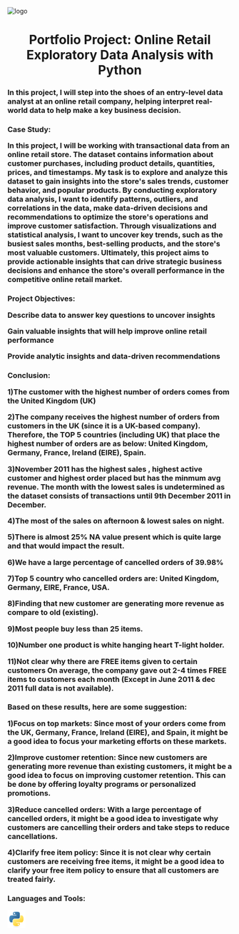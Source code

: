 ![logo](https://d3c33hcgiwev3.cloudfront.net/imageAssetProxy.v1/nEfo5q6NT0OfNjxPZOChxg_8c2d448d24d745d7ad59ead3eb71f0f1_6263.jpg?expiry=1692316800000&hmac=0gA8Ln50fLepPL0XsjDV3XsRRXYprONhBZWDSDsVuhY)
<h1 align="center">Portfolio Project: Online Retail Exploratory Data Analysis with Python</h1>
<h3 align="left">In this project, I will step into the shoes of an entry-level data analyst at an online retail company, helping interpret real-world data to help make a key business decision.
<h3 align="left"> Case Study:
  
In this project, I will be working with transactional data from an online retail store. The dataset contains information about customer purchases, including product details, quantities, prices, and timestamps. My task is to explore and analyze this dataset to gain insights into the store's sales trends, customer behavior, and popular products. By conducting exploratory data analysis, I want to  identify patterns, outliers, and correlations in the data,  make data-driven decisions and recommendations to optimize the store's operations and improve customer satisfaction. Through visualizations and statistical analysis, I want to uncover key trends, such as the busiest sales months, best-selling products, and the store's most valuable customers. Ultimately, this project aims to provide actionable insights that can drive strategic business decisions and enhance the store's overall performance in the competitive online retail market.</h3>

<h3 align="left">Project Objectives:
  
Describe data to answer key questions to uncover insights

Gain valuable insights that will help improve online retail performance

Provide analytic insights and data-driven recommendations</h3>
<h3 align="left"> Conclusion:
  
1)The customer with the highest number of orders comes from the United Kingdom (UK)

2)The company receives the highest number of orders from customers in the UK (since it is a UK-based company). Therefore, the TOP 5 countries (including UK) that place the highest number of orders are as below: United Kingdom, Germany, France, Ireland (EIRE), Spain.

3)November 2011 has the highest sales , highest active customer and highest order placed but has the minmum avg revenue. 
The month with the lowest sales is undetermined as the dataset consists of transactions until 9th December 2011 in December.

4)The most of the sales on afternoon & lowest sales on night.

5)There is almost 25% NA value present which is quite large and that would impact the result.

6)We have a large percentage of cancelled orders of 39.98%

7)Top 5 country who cancelled orders are: United Kingdom,
Germany,
EIRE,
France,
USA.

8)Finding that new customer are generating more revenue as compare to old (existing).

9)Most people buy less than 25 items.

10)Number one product is white hanging heart T-light holder.

11)Not clear why there are FREE items given to certain customers On average, the company gave out 2-4 times FREE items to customers each month (Except in June 2011 & dec 2011 full data is not available).</h3>
<h3 align="left">Based on these results, here are some suggestion:
  
1)Focus on top markets: Since most of your orders come from the UK, Germany, France, Ireland (EIRE), and Spain, it might be a good idea to focus your marketing efforts on these markets.

2)Improve customer retention: Since new customers are generating more revenue than existing customers, it might be a good idea to focus on improving customer retention. This can be done by offering loyalty programs or personalized promotions.

3)Reduce cancelled orders: With a large percentage of cancelled orders, it might be a good idea to investigate why customers are cancelling their orders and take steps to reduce cancellations.

4)Clarify free item policy: Since it is not clear why certain customers are receiving free items, it might be a good idea to clarify your free item policy to ensure that all customers are treated fairly.</h3>
<p align="left">
</p>

<h3 align="left">Languages and Tools:</h3>
<p align="left"> <a href="https://www.python.org" target="_blank" rel="noreferrer"> <img src="https://raw.githubusercontent.com/devicons/devicon/master/icons/python/python-original.svg" alt="python" width="40" height="40"/> </a> </p>

